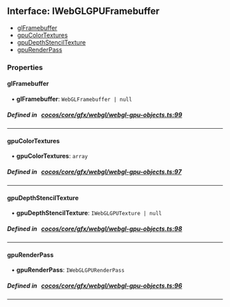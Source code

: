 ## Interface: IWebGLGPUFramebuffer

- [glFramebuffer](#glFramebuffer)
- [gpuColorTextures](#gpuColorTextures)
- [gpuDepthStencilTexture](#gpuDepthStencilTexture)
- [gpuRenderPass](#gpuRenderPass)

### Properties

#### glFramebuffer

<div style="margin-left: 10px;">


• **glFramebuffer**: ``WebGLFramebuffer | null``

</div>


##### Defined in &nbsp;   [cocos/core/gfx/webgl/webgl-gpu-objects.ts:99](https://github.com/cocos-creator/engine/blob/c7bf6b8a9/cocos/core/gfx/webgl/webgl-gpu-objects.ts#L99)&nbsp;

___
#### gpuColorTextures

<div style="margin-left: 10px;">


• **gpuColorTextures**: ``array``

</div>


##### Defined in &nbsp;   [cocos/core/gfx/webgl/webgl-gpu-objects.ts:97](https://github.com/cocos-creator/engine/blob/c7bf6b8a9/cocos/core/gfx/webgl/webgl-gpu-objects.ts#L97)&nbsp;

___
#### gpuDepthStencilTexture

<div style="margin-left: 10px;">


• **gpuDepthStencilTexture**: ``IWebGLGPUTexture | null``

</div>


##### Defined in &nbsp;   [cocos/core/gfx/webgl/webgl-gpu-objects.ts:98](https://github.com/cocos-creator/engine/blob/c7bf6b8a9/cocos/core/gfx/webgl/webgl-gpu-objects.ts#L98)&nbsp;

___
#### gpuRenderPass

<div style="margin-left: 10px;">


• **gpuRenderPass**: ``IWebGLGPURenderPass``

</div>


##### Defined in &nbsp;   [cocos/core/gfx/webgl/webgl-gpu-objects.ts:96](https://github.com/cocos-creator/engine/blob/c7bf6b8a9/cocos/core/gfx/webgl/webgl-gpu-objects.ts#L96)&nbsp;

___
